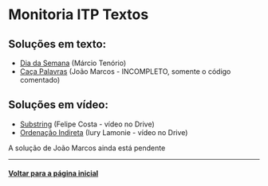 # Monitoria ITP Textos
## Soluções em texto:
- [Dia da Semana](./dia_da_semana.md) (Márcio Tenório)
- [Caça Palavras](./caca_palavras.md) (João Marcos - INCOMPLETO, somente o código comentado)

## Soluções em vídeo:
- [Substring](https://drive.google.com/file/d/1FUHOgMG9mKVUAUifReRxwhwQm0j6GxFo/view?usp=sharing) (Felipe Costa - vídeo no Drive)
- [Ordenação Indireta](https://drive.google.com/file/d/1qYxbOYYP37QAcpVcyT4Zqm8OS6nGrg8-/view?usp=sharing) (Iury Lamonie - vídeo no Drive)

A solução de João Marcos ainda está pendente

---
#### [Voltar para a página inicial](https://github.com/bti-ufrn/monitoria-itp)
